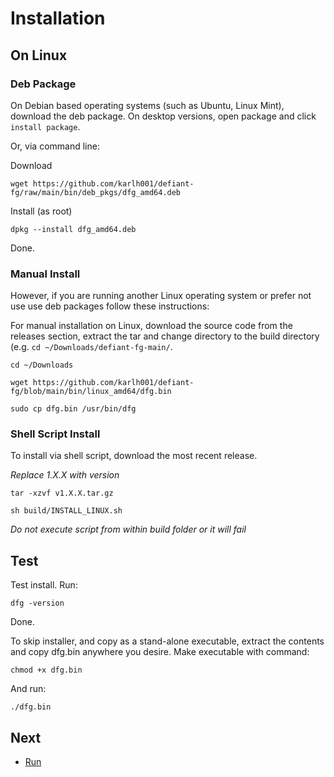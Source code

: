 # Installation

## On Linux 

### Deb Package

On Debian based operating systems (such as Ubuntu, Linux Mint), download the deb package. On desktop versions, open package and click `install package`. 

Or, via command line:

Download

	wget https://github.com/karlh001/defiant-fg/raw/main/bin/deb_pkgs/dfg_amd64.deb

Install (as root)

	dpkg --install dfg_amd64.deb

Done.

### Manual Install

However, if you are running another Linux operating system or prefer not use use deb packages follow these instructions:

For manual installation on Linux, download the source code from the releases section, extract the tar and change directory to the build directory (e.g. `cd ~/Downloads/defiant-fg-main/`.

	cd ~/Downloads
	
	wget https://github.com/karlh001/defiant-fg/blob/main/bin/linux_amd64/dfg.bin
	
	sudo cp dfg.bin /usr/bin/dfg
	
### Shell Script Install
	
To install via shell script, download the most recent release.

_Replace 1.X.X with version_

	tar -xzvf v1.X.X.tar.gz

	sh build/INSTALL_LINUX.sh

_Do not execute script from within build folder or it will fail_


## Test

Test install. Run:

	dfg -version

Done.

To skip installer, and copy as a stand-alone executable, extract the contents and copy dfg.bin anywhere you desire. Make executable with command:  

	chmod +x dfg.bin 


And run: 
 

	./dfg.bin 


## Next

* [Run](run.md)

